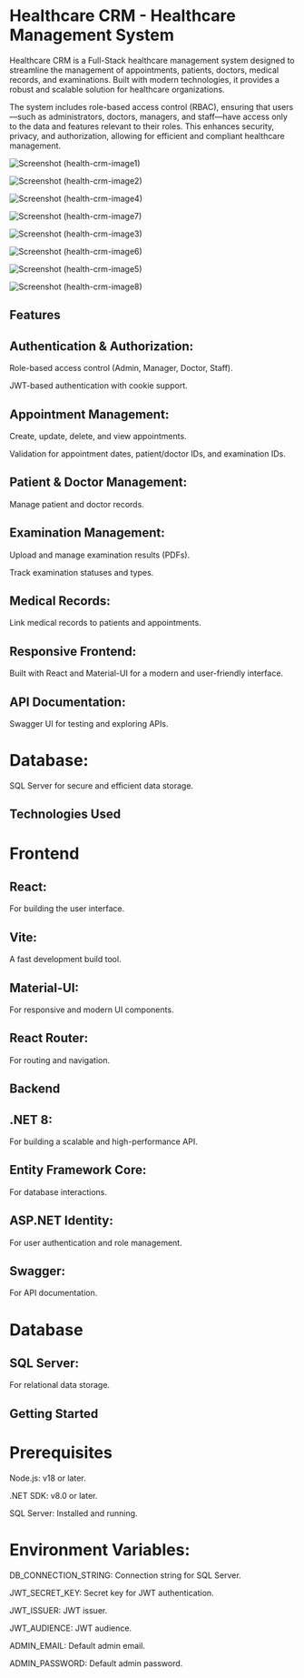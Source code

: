 # Healthcare CRM - Healthcare Management System

Healthcare CRM is a Full-Stack healthcare management system designed to streamline the management of appointments, patients, doctors, medical records, and examinations. 
Built with modern technologies, it provides a robust and scalable solution for healthcare organizations.

The system includes role-based access control (RBAC), ensuring that users—such as administrators, doctors, managers, and staff—have access only to the data and features relevant to their roles. 
This enhances security, privacy, and authorization, allowing for efficient and compliant healthcare management.


![Screenshot (health-crm-image1)](https://github.com/user-attachments/assets/d5d38786-65c1-43fc-b230-7cd20a66b10b)

![Screenshot (health-crm-image2)](https://github.com/user-attachments/assets/da683349-254c-495d-b4a3-44f8ada1e62b)

![Screenshot (health-crm-image4)](https://github.com/user-attachments/assets/ba037998-00c3-4140-9b09-24ba6bf841b4)

![Screenshot (health-crm-image7)](https://github.com/user-attachments/assets/001b334b-fd6f-42e7-8fac-7b516ecb0958)

![Screenshot (health-crm-image3)](https://github.com/user-attachments/assets/9c8a46aa-01d3-4bb6-993f-e957150b2ea8)

![Screenshot (health-crm-image6)](https://github.com/user-attachments/assets/6a8b0d07-05c5-4a57-b0da-f9b99cce8e4b)

![Screenshot (health-crm-image5)](https://github.com/user-attachments/assets/711fff06-3bc4-49cd-9c2d-b25c7f497475)

![Screenshot (health-crm-image8)](https://github.com/user-attachments/assets/33af6f88-44ee-43c6-b745-00bee0996884)


## Features

## Authentication & Authorization:
Role-based access control (Admin, Manager, Doctor, Staff).

JWT-based authentication with cookie support.

## Appointment Management:
Create, update, delete, and view appointments.

Validation for appointment dates, patient/doctor IDs, and examination IDs.

## Patient & Doctor Management:
Manage patient and doctor records.

## Examination Management:
Upload and manage examination results (PDFs).

Track examination statuses and types.

## Medical Records:
Link medical records to patients and appointments.

## Responsive Frontend:
Built with React and Material-UI for a modern and user-friendly interface.

## API Documentation:
Swagger UI for testing and exploring APIs.

# Database:
SQL Server for secure and efficient data storage.

## Technologies Used

# Frontend

## React: 
For building the user interface.

## Vite: 
A fast development build tool.

## Material-UI: 
For responsive and modern UI components.

## React Router: 
For routing and navigation.

## Backend

## .NET 8: 
For building a scalable and high-performance API.

## Entity Framework Core: 
For database interactions.

## ASP.NET Identity: 
For user authentication and role management.

## Swagger: 
For API documentation.

# Database

## SQL Server: 
For relational data storage.

## Getting Started

# Prerequisites

Node.js: v18 or later.

.NET SDK: v8.0 or later.

SQL Server: Installed and running.

# Environment Variables:

DB_CONNECTION_STRING: Connection string for SQL Server.

JWT_SECRET_KEY: Secret key for JWT authentication.

JWT_ISSUER: JWT issuer.

JWT_AUDIENCE: JWT audience.

ADMIN_EMAIL: Default admin email.

ADMIN_PASSWORD: Default admin password.
